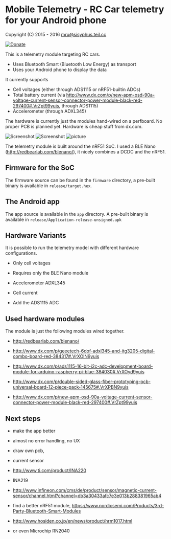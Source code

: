 # Mobile Telemetry - RC Car telemetry for your Android phone

Copyright (C) 2015 - 2016 mru@sisyphus.teil.cc

[![Donate](https://www.paypalobjects.com/en_US/i/btn/btn_donate_SM.gif)](https://www.paypal.me/Muehlbauer)


This is a telemetry module targeting RC cars. 

* Uses Bluetooth Smart (Bluetooth Low Energy) as transport
* Uses your Android phone to display the data

It currently supports 

* Cell voltages (either through ADS1115 or nRF51-builtin ADCs)
* Total battery current (via http://www.dx.com/p/new-apm-osd-90a-voltage-current-sensor-connector-power-module-black-red-297400#.VrZpt99yuis, through ADS1115)
* Accelerometer (through ADXL345)

The hardware is currently just the modules hand-wired on a perfboard. No proper PCB is planned yet. Hardware is cheap stuff from dx.com.


![Screenshot](app/Screenshot1.png?raw=true "Screenshot 1")
![Screenshot](app/Screenshot2.png?raw=true "Screenshot 2")
![picture](hardware/board1.jpg?raw=true "Board")



The telemetry module is built around the nRF51 SoC. I used a BLE Nano (http://redbearlab.com/blenano/), it nicely combines a DCDC and the nRF51.

## Firmware for the SoC

The firmware source can be found in the `firmware` directory, a pre-built binary is available in `release/target.hex`.

## The Android app

The app source is available in the `app` directory. A pre-built binary is available in `release/Application-release-unsigned.apk`


## Hardware Variants

It is possible to run the telemetry model with different hardware configurations.

* Only cell voltages
 * Requires only the BLE Nano module

* Accelerometer ADXL345

* Cell current
 * Add the ADS1115 ADC


## Used hardware modules

The module is just the following modules wired together.

* http://redbearlab.com/blenano/

* http://www.dx.com/p/geeetech-6dof-adxl345-and-itg3205-digital-combo-board-red-384317#.VrXOlN9yuis

* http://www.dx.com/p/ads1115-16-bit-i2c-adc-development-board-module-for-arduino-raspberry-pi-blue-384030#.VrXOyd9yuis

* http://www.dx.com/p/double-sided-glass-fiber-prototyping-pcb-universal-board-12-piece-pack-145675#.VrXPBN9yuis

* http://www.dx.com/p/new-apm-osd-90a-voltage-current-sensor-connector-power-module-black-red-297400#.VrZpt99yuis

## Next steps


* make the app better
 * almost no error handling, no UX

* draw own pcb, 
 * current sensor 
  * http://www.ti.com/product/INA220
  * INA219
  * http://www.infineon.com/cms/de/product/sensor/magnetic-current-sensor/channel.html?channel=db3a30433afc7e3e013b288381965ab4

 * find a better nRF51 module, https://www.nordicsemi.com/Products/3rd-Party-Bluetooth-Smart-Modules
  * http://www.hosiden.co.jp/en/news/product/hrm1017.html
  * or even Microchip RN2040



